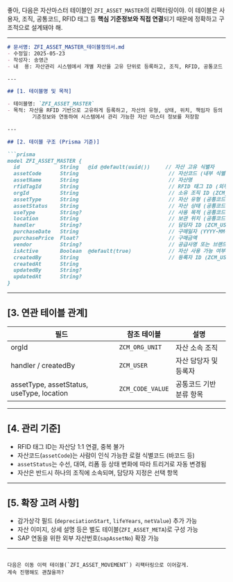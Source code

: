 좋아, 다음은 자산마스터 테이블인 `ZFI_ASSET_MASTER`의 리팩터링이야.
이 테이블은 사용자, 조직, 공통코드, RFID 태그 등 **핵심 기준정보와 직접 연결**되기 때문에
정확하고 구조적으로 설계돼야 해.

---

````md
# 문서명: ZFI_ASSET_MASTER_테이블정의서.md
- 수정일: 2025-05-23
- 작성자: 송영근
- 내  용: 자산관리 시스템에서 개별 자산을 고유 단위로 등록하고, 조직, RFID, 공통코드 기반으로 추적 가능한 자산 마스터 테이블 정의서

---

## [1. 테이블명 및 목적]

- 테이블명: `ZFI_ASSET_MASTER`
- 목적: 자산을 RFID 기반으로 고유하게 등록하고, 자산의 유형, 상태, 위치, 책임자 등의  
        기준정보와 연동하여 시스템에서 관리 가능한 자산 마스터 정보를 저장함

---

## [2. 테이블 구조 (Prisma 기준)]

```prisma
model ZFI_ASSET_MASTER {
  id             String   @id @default(uuid())     // 자산 고유 식별자
  assetCode      String                             // 자산코드 (내부 식별자)
  assetName      String                             // 자산명
  rfidTagId      String                             // RFID 태그 ID (외부 고유값)
  orgId          String                             // 소유 조직 ID (ZCM_ORG_UNIT.orgId)
  assetType      String                             // 자산 유형 (공통코드: ASSET_TYPE)
  assetStatus    String                             // 자산 상태 (공통코드: ASSET_STATUS)
  useType        String?                            // 사용 목적 (공통코드: USE_TYPE)
  location       String                             // 보관 위치 (공통코드: LOCATION)
  handler        String?                            // 담당자 ID (ZCM_USER.userId)
  purchaseDate   String                             // 구매일자 (YYYY-MM-DD)
  purchasePrice  Float?                             // 구매금액
  vendor         String?                            // 공급사명 또는 브랜드
  isActive       Boolean  @default(true)            // 자산 사용 가능 여부
  createdBy      String                             // 등록자 ID (ZCM_USER.userId)
  createdAt      String
  updatedBy      String?
  updatedAt      String?
}
````

---

## \[3. 연관 테이블 관계]

| 필드                                        | 참조 테이블           | 설명            |
| ----------------------------------------- | ---------------- | ------------- |
| orgId                                     | `ZCM_ORG_UNIT`   | 자산 소속 조직      |
| handler / createdBy                       | `ZCM_USER`       | 자산 담당자 및 등록자  |
| assetType, assetStatus, useType, location | `ZCM_CODE_VALUE` | 공통코드 기반 분류 항목 |

---

## \[4. 관리 기준]

* RFID 태그 ID는 자산당 1:1 연결, 중복 불가
* 자산코드(`assetCode`)는 사람이 인식 가능한 로컬 식별코드 (바코드 등)
* `assetStatus`는 수선, 대여, 리폼 등 상태 변화에 따라 트리거로 자동 변경됨
* 자산은 반드시 하나의 조직에 소속되며, 담당자 지정은 선택 항목

---

## \[5. 확장 고려 사항]

* 감가상각 필드 (`depreciationStart`, `lifeYears`, `netValue`) 추가 가능
* 자산 이미지, 상세 설명 등은 별도 테이블(`ZFI_ASSET_META`)로 구성 가능
* SAP 연동을 위한 외부 자산번호(`sapAssetNo`) 확장 가능

---

```

다음은 이동 이력 테이블(`ZFI_ASSET_MOVEMENT`) 리팩터링으로 이어갈게.  
계속 진행해도 괜찮을까?
```
